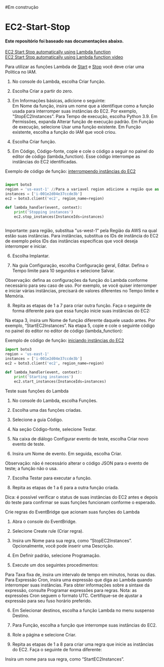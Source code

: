 #Em construção
# EC2-Start-Stop 

#### Este repositório foi baseado nas documentações abaixo. 

[EC2 Start Stop automatically using Lambda function](https://gist.github.com/amitavroy/26089061c7037e1ade77497504241618)  
[EC2 Start Stop automatically using Lambda function video](https://www.youtube.com/watch?v=Yq-z8yT7Aq0)

Para utilizar as funções Lambda de [Start](https://github.com/So4resAlex/EC2-Start-Stop/blob/main/lambda_EC2_Start.py) e [Stop](https://github.com/So4resAlex/EC2-Start-Stop/blob/main/lambda_EC2_Stop.py)
você deve criar uma Politica no IAM.

1.    No console do Lambda, escolha Criar função.

2.    Escolha Criar a partir do zero.

3.    Em Informações básicas, adicione o seguinte:  
Em Nome da função, insira um nome que a identifique como a função usada para interromper suas instâncias do EC2. Por exemplo, "StopEC2Instances".
Para Tempo de execução, escolha Python 3.9.
Em Permissões, expanda Alterar função de execução padrão.
Em Função de execução, selecione Usar uma função existente.
Em Função existente, escolha a função do IAM que você criou.

4.    Escolha Criar função.

5.    Em Código, Código-fonte, copie e cole o código a seguir no painel do editor de código (lambda_function). Esse código interrompe as instâncias do EC2 identificadas.

Exemplo de código de função: [interrompendo instâncias do EC2](https://github.com/So4resAlex/EC2-Start-Stop/blob/main/lambda_EC2_Stop.py)

```python

import boto3
region = 'us-east-1' //Para a variavel region adicione a região que as suas instancia estão. 
instances = ['i-001e2d04e37ccde3b']
ec2 = boto3.client('ec2', region_name=region)

def lambda_handler(event, context):
    print('Stopping instances')
    ec2.stop_instances(InstanceIds=instances)
    
```
Importante: para região, substitua "us-west-1" pela Região da AWS na qual estão suas instâncias. Para instâncias, substitua os IDs de instância do EC2 de exemplo pelos IDs das instâncias específicas que você deseja interromper e iniciar.

6.    Escolha Implantar.

7.    Na guia Configuração, escolha Configuração geral, Editar. Defina o Tempo limite para 10 segundos e selecione Salvar.

Observação: defina as configurações da função do Lambda conforme necessário para seu caso de uso. Por exemplo, se você quiser interromper e iniciar várias instâncias, precisará de valores diferentes no Tempo limite e Memória.

8.    Repita as etapas de 1 a 7 para criar outra função. Faça o seguinte de forma diferente para que essa função inicie suas instâncias do EC2:

Na etapa 3, insira um Nome de função diferente daquele usado antes. Por exemplo, “StartEC2Instances”.
Na etapa 5, copie e cole o seguinte código no painel do editor no editor de código (lambda_function):

Exemplo de código de função: [iniciando instâncias do EC2](https://github.com/So4resAlex/EC2-Start-Stop/blob/main/lambda_EC2_Start.py)

```python
import boto3
region = 'us-east-1'
instances = ['i-001e2d04e37ccde3b']
ec2 = boto3.client('ec2', region_name=region)

def lambda_handler(event, context):
    print('Starting instances')
    ec2.start_instances(InstanceIds=instances)
```

Teste suas funções do Lambda
1.    No console do Lambda, escolha Funções.

2.    Escolha uma das funções criadas.

3.    Selecione a guia Código.

4.    Na seção Código-fonte, selecione Testar.

5.    Na caixa de diálogo Configurar evento de teste, escolha Criar novo evento de teste.

6.    Insira um Nome de evento. Em seguida, escolha Criar.

Observação: não é necessário alterar o código JSON para o evento de teste; a função não o usa.

7.    Escolha Testar para executar a função.

8.    Repita as etapas de 1 a 6 para a outra função criada.

Dica: é possível verificar o status de suas instâncias do EC2 antes e depois do teste para confirmar se suas funções funcionam conforme o esperado.

Crie regras do EventBridge que acionam suas funções do Lambda
1.    Abra o console do EventBridge.

2.    Selecione Create rule (Criar regra).

3.    Insira um Nome para sua regra, como “StopEC2Instances”. Opcionalmente, você pode inserir uma Descrição.

4.    Em Definir padrão, selecione Programação.

5.    Execute um dos seguintes procedimentos:

Para Taxa fixa de, insira um intervalo de tempo em minutos, horas ou dias.
Para Expressão Cron, insira uma expressão que diga ao Lambda quando interromper suas instâncias. Para obter informações sobre a sintaxe da expressão, consulte Programar expressões para regras.
Nota: as expressões Cron seguem o formato UTC. Certifique-se de ajustar a expressão para seu fuso horário preferido.

6.    Em Selecionar destinos, escolha a função Lambda no menu suspenso Destino.

7.    Para Função, escolha a função que interrompe suas instâncias do EC2.

8.    Role a página e selecione Criar.

9.    Repita as etapas de 1 a 8 para criar uma regra que inicie as instâncias do EC2. Faça o seguinte de forma diferente:

Insira um nome para sua regra, como “StartEC2Instances”.
